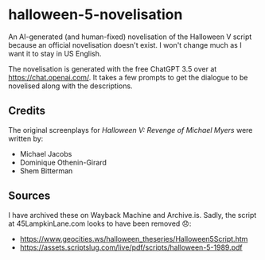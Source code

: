 # halloween-5-novelisation
An AI-generated (and human-fixed) novelisation of the Halloween V script because an official novelisation doesn't exist. I won't change much as I want it to stay in US English.

The novelisation is generated with the free ChatGPT 3.5 over at https://chat.openai.com/. It takes a few prompts to get the dialogue to be novelised along with the descriptions.

## Credits
The original screenplays for *Halloween V: Revenge of Michael Myers* were written by:

* Michael Jacobs
* Dominique Othenin-Girard
* Shem Bitterman

## Sources
I have archived these on Wayback Machine and Archive.is. Sadly, the script at 45LampkinLane.com looks to have been removed 😞:

* https://www.geocities.ws/halloween_theseries/Halloween5Script.htm
* https://assets.scriptslug.com/live/pdf/scripts/halloween-5-1989.pdf
